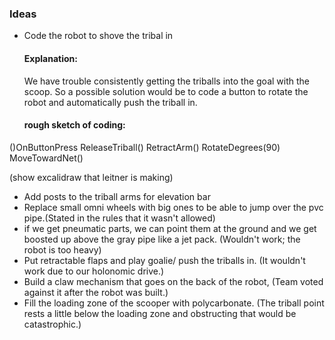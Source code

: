 ﻿### Ideas
* Code the robot to shove the tribal in

	#### Explanation: 
	We have trouble consistently getting the triballs into the goal with the scoop. So a possible solution would be to code a button to rotate the robot and automatically push the triball in.
	#### rough sketch of coding:
()OnButtonPress
	ReleaseTriball()
	RetractArm()
	RotateDegrees(90)
	MoveTowardNet()


(show excalidraw that leitner is making)

* Add posts to the triball arms for elevation bar
* Replace small omni wheels with big ones to be able to jump over the pvc pipe.(Stated in the rules that it wasn't allowed)
* if we get pneumatic parts, we can point them at the ground and we get boosted up above the gray pipe like a jet pack. (Wouldn't work; the robot is too heavy)
* Put retractable flaps and play goalie/ push the triballs in. (It wouldn't work due to our holonomic drive.)
* Build a claw mechanism that goes on the back of the robot, (Team voted against it after the robot was built.)
* Fill the loading zone of the scooper with polycarbonate. (The triball point rests a little below the loading zone and obstructing that would be catastrophic.)
